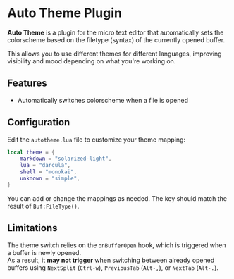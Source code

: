 # Auto Theme Plugin

**Auto Theme** is a plugin for the micro text editor that automatically sets
the colorscheme based on the filetype (syntax) of the currently opened buffer.

This allows you to use different themes for different languages, improving
visibility and mood depending on what you're working on.

## Features

- Automatically switches colorscheme when a file is opened

## Configuration

Edit the `autotheme.lua` file to customize your theme mapping:

```lua
local theme = {
    markdown = "solarized-light",
    lua = "darcula",
    shell = "monokai",
    unknown = "simple",
}
```

You can add or change the mappings as needed.
The key should match the result of `Buf:FileType()`.

## Limitations

The theme switch relies on the `onBufferOpen` hook, which is triggered when a
buffer is newly opened.  
As a result, it **may not trigger** when switching between already opened
buffers using `NextSplit` (`Ctrl-w`), `PreviousTab` (`Alt-,`), or `NextTab`
(`Alt-.`).
